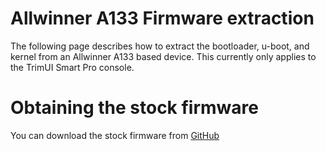 # Allwinner A133 Firmware extraction

The following page describes how to extract the bootloader, u-boot, and kernel from an Allwinner A133 based device. This currently only applies to the TrimUI Smart Pro console.

# Obtaining the stock firmware

You can download the stock firmware from [GitHub](https://github.com/trimui/firmware_smartpro)


